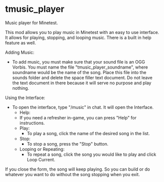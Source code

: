 # tmusic_player
Music player for Minetest.

This mod allows you to play music in Minetest with an easy to use interface.  It allows for playing, stopping, and looping music.  There is a built in help feature as well.

Adding Music:
- To add music, you must make sure that your sound file is an OGG Vorbis.  You must name the file "tmusic_player_soundname", where soundname would be the name of the song.  Place this file into the sounds folder and delete the space filler text document.  Do not leave the text document in there because it will serve no purpose and play nothing.

Using the Interface:
- To open the interface, type "/music" in chat.  It will open the Interface.
    - Help:
     - If you need a refresher in-game, you can press "Help" for instructions.
    - Play:
      - To play a song, click the name of the desired song in the list.
    - Stop:
      - To stop a song, press the "Stop" button.
    - Looping or Repeating:
      - To repeat a song, click the song you would like to play and click Loop Current.
  
If you close the form, the song will keep playing.  So you can build or do whatever you want to do without the song stopping when you exit.
  
